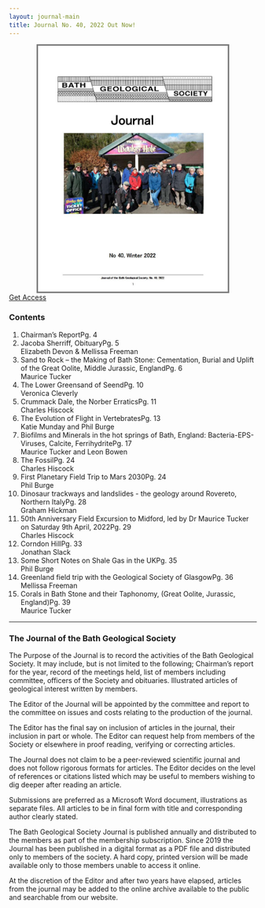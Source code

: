 ```yaml
---
layout: journal-main
title: Journal No. 40, 2022 Out Now!
---
```

<img style="border: solid 3px #7b7b7b; height: 500px; margin: auto; display: block;" src="/assets/Bath-GS-Journal-2022-cover.jpg">
<a href="/members-area.html" class="standard-button">Get Access</a>

<h3>Contents</h3>
<ol class="contents-list">
<li>Chairman’s Report<span class="contents-page-number">Pg. 4</span></li>
<li>Jacoba Sherriff, Obituary<span class="contents-page-number">Pg. 5</span>
<br><span class="grey-text">Elizabeth Devon & Mellissa Freeman</span></li>
<li>Sand to Rock – the Making of Bath Stone: Cementation, Burial and Uplift of the Great Oolite, Middle Jurassic, England<span class="contents-page-number">Pg. 6</span>
<br><span class="grey-text">Maurice Tucker</span></li>
<li>The Lower Greensand of Seend<span class="contents-page-number">Pg. 10</span>
<br><span class="grey-text">Veronica Cleverly</span></li>
<li>Crummack Dale, the Norber Erratics<span class="contents-page-number">Pg. 11</span>
<br><span class="grey-text">Charles Hiscock</span></li>
<li>The Evolution of Flight in Vertebrates<span class="contents-page-number">Pg. 13</span>
<br><span class="grey-text">Katie Munday and Phil Burge</span></li>
<li>Biofilms and Minerals in the hot springs of Bath, England: Bacteria-EPS-Viruses, Calcite, Ferrihydrite<span class="contents-page-number">Pg. 17</span>
<br><span class="grey-text">Maurice Tucker and Leon Bowen</span></li>
<li>The Fossil<span class="contents-page-number">Pg. 24</span>
<br><span class="grey-text">Charles Hiscock</span></li>
<li>First Planetary Field Trip to Mars 2030<span class="contents-page-number">Pg. 24</span>
<br><span class="grey-text">Phil Burge</span></li>
<li>Dinosaur trackways and landslides - the geology around Rovereto, Northern Italy<span class="contents-page-number">Pg. 28</span>
<br><span class="grey-text">Graham Hickman</span></li>
<li>50th Anniversary Field Excursion to Midford, led by Dr Maurice Tucker on Saturday 9th April, 2022<span class="contents-page-number">Pg. 29</span>
<br><span class="grey-text">Charles Hiscock</span></li>
<li>Corndon Hill<span class="contents-page-number">Pg. 33</span>
<br><span class="grey-text">Jonathan Slack</span></li>
<li>Some Short Notes on Shale Gas in the UK<span class="contents-page-number">Pg. 35</span>
<br><span class="grey-text">Phil Burge</span></li>
<li>Greenland field trip with the Geological Society of Glasgow<span class="contents-page-number">Pg. 36</span>
<br><span class="grey-text">Mellissa Freeman</span></li>
<li>Corals in Bath Stone and their Taphonomy, (Great Oolite, Jurassic, England)<span class="contents-page-number">Pg. 39</span>
<br><span class="grey-text">Maurice Tucker</span></li>
</ol>
<hr>
<h3>The Journal of the Bath Geological Society</h3>
The Purpose of the Journal is to record the activities of the Bath Geological Society. It may include, but is not limited to the following; Chairman’s report for the year, record of the meetings held, list of members including
committee, officers of the Society and obituaries. Illustrated articles of geological interest written by members.

The Editor of the Journal will be appointed by the committee and report to the committee on issues and costs relating to the production of the journal.

The Editor has the final say on inclusion of articles in the journal, their inclusion in part or whole. The Editor can request help from members of the Society or elsewhere in proof reading, verifying or correcting articles.

The Journal does not claim to be a peer-reviewed scientific journal and does not follow rigorous formats for articles. The Editor decides on the level of references or citations listed which may be useful to members wishing to dig deeper after reading an article.

Submissions are preferred as a Microsoft Word document, illustrations as separate files. All articles to be in final form with title and corresponding author clearly stated.

The Bath Geological Society Journal is published annually and distributed to the members as part of the membership subscription. Since 2019 the Journal has been published in a digital format as a PDF file and distributed only to members of the society. A hard copy, printed version will be made available only to those members unable to access it online.

At the discretion of the Editor and after two years have elapsed, articles from the journal may be added to the online archive available to the public and searchable from our website.
